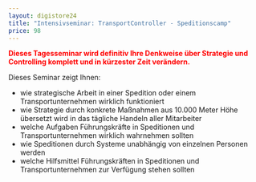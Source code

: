 ```yaml
---
layout: digistore24
title: "Intensivseminar: TransportController - Speditionscamp"
price: 98
---
```

<p><strong><span style="color:#ff0000;">Dieses Tagesseminar wird definitiv Ihre Denkweise &#xFC;ber Strategie und Controlling komplett und in k&#xFC;rzester Zeit ver&#xE4;ndern.</span></strong></p>
<p>Dieses Seminar zeigt Ihnen:</p>
<ul><li>wie strategische Arbeit in einer Spedition oder einem Transportunternehmen wirklich funktioniert</li>
<li>wie Strategie durch konkrete Ma&#xDF;nahmen aus 10.000 Meter H&#xF6;he &#xFC;bersetzt wird in das t&#xE4;gliche Handeln aller Mitarbeiter</li>
<li>welche Aufgaben F&#xFC;hrungskr&#xE4;fte in Speditionen und Transportunternehmen wirklich wahrnehmen sollten</li>
<li>wie Speditionen durch Systeme unabh&#xE4;ngig von einzelnen Personen werden</li>
<li>welche Hilfsmittel F&#xFC;hrungskr&#xE4;ften in Speditionen und Transportunternehmen zur Verf&#xFC;gung stehen sollten</li>
</ul>